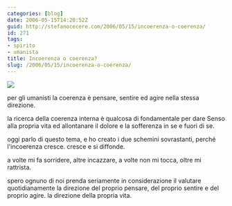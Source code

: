 ```yaml
---
categories: [blog]
date: 2006-05-15T14:20:52Z
guid: http://stefanocecere.com/2006/05/15/incoerenza-o-coerenza/
id: 271
tags:
- spirito
- umanista
title: Incoerenza o coerenza?
slug: /2006/05/15/incoerenza-o-coerenza/
---
```


![](/wp-content/incoerenza_coerenza.jpg)

per gli umanisti la coerenza è pensare, sentire ed agire nella stessa direzione.
  
la ricerca della coerenza interna è qualcosa di fondamentale per dare Senso alla propria vita ed allontanare il dolore e la sofferenza in se e fuori di se.

oggi parlo di questo tema, e ho creato i due schemini sovrastanti, perché l'incoerenza cresce. cresce e si diffonde.
  
a volte mi fa sorridere, altre incazzare, a volte non mi tocca, oltre mi rattrista.

spero ognuno di noi prenda seriamente in considerazione il valutare quotidianamente la direzione del proprio pensare, del proprio sentire e del proprio agire. la direzione della propria vita.